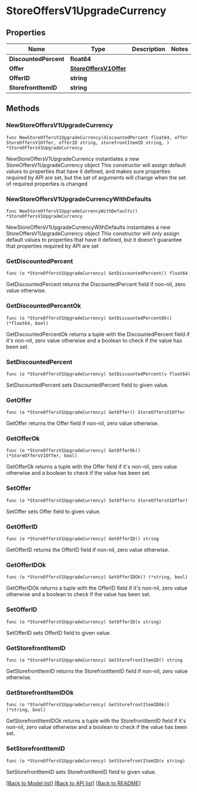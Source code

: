 # StoreOffersV1UpgradeCurrency

## Properties

Name | Type | Description | Notes
------------ | ------------- | ------------- | -------------
**DiscountedPercent** | **float64** |  | 
**Offer** | [**StoreOffersV1Offer**](StoreOffersV1Offer.md) |  | 
**OfferID** | **string** |  | 
**StorefrontItemID** | **string** |  | 

## Methods

### NewStoreOffersV1UpgradeCurrency

`func NewStoreOffersV1UpgradeCurrency(discountedPercent float64, offer StoreOffersV1Offer, offerID string, storefrontItemID string, ) *StoreOffersV1UpgradeCurrency`

NewStoreOffersV1UpgradeCurrency instantiates a new StoreOffersV1UpgradeCurrency object
This constructor will assign default values to properties that have it defined,
and makes sure properties required by API are set, but the set of arguments
will change when the set of required properties is changed

### NewStoreOffersV1UpgradeCurrencyWithDefaults

`func NewStoreOffersV1UpgradeCurrencyWithDefaults() *StoreOffersV1UpgradeCurrency`

NewStoreOffersV1UpgradeCurrencyWithDefaults instantiates a new StoreOffersV1UpgradeCurrency object
This constructor will only assign default values to properties that have it defined,
but it doesn't guarantee that properties required by API are set

### GetDiscountedPercent

`func (o *StoreOffersV1UpgradeCurrency) GetDiscountedPercent() float64`

GetDiscountedPercent returns the DiscountedPercent field if non-nil, zero value otherwise.

### GetDiscountedPercentOk

`func (o *StoreOffersV1UpgradeCurrency) GetDiscountedPercentOk() (*float64, bool)`

GetDiscountedPercentOk returns a tuple with the DiscountedPercent field if it's non-nil, zero value otherwise
and a boolean to check if the value has been set.

### SetDiscountedPercent

`func (o *StoreOffersV1UpgradeCurrency) SetDiscountedPercent(v float64)`

SetDiscountedPercent sets DiscountedPercent field to given value.


### GetOffer

`func (o *StoreOffersV1UpgradeCurrency) GetOffer() StoreOffersV1Offer`

GetOffer returns the Offer field if non-nil, zero value otherwise.

### GetOfferOk

`func (o *StoreOffersV1UpgradeCurrency) GetOfferOk() (*StoreOffersV1Offer, bool)`

GetOfferOk returns a tuple with the Offer field if it's non-nil, zero value otherwise
and a boolean to check if the value has been set.

### SetOffer

`func (o *StoreOffersV1UpgradeCurrency) SetOffer(v StoreOffersV1Offer)`

SetOffer sets Offer field to given value.


### GetOfferID

`func (o *StoreOffersV1UpgradeCurrency) GetOfferID() string`

GetOfferID returns the OfferID field if non-nil, zero value otherwise.

### GetOfferIDOk

`func (o *StoreOffersV1UpgradeCurrency) GetOfferIDOk() (*string, bool)`

GetOfferIDOk returns a tuple with the OfferID field if it's non-nil, zero value otherwise
and a boolean to check if the value has been set.

### SetOfferID

`func (o *StoreOffersV1UpgradeCurrency) SetOfferID(v string)`

SetOfferID sets OfferID field to given value.


### GetStorefrontItemID

`func (o *StoreOffersV1UpgradeCurrency) GetStorefrontItemID() string`

GetStorefrontItemID returns the StorefrontItemID field if non-nil, zero value otherwise.

### GetStorefrontItemIDOk

`func (o *StoreOffersV1UpgradeCurrency) GetStorefrontItemIDOk() (*string, bool)`

GetStorefrontItemIDOk returns a tuple with the StorefrontItemID field if it's non-nil, zero value otherwise
and a boolean to check if the value has been set.

### SetStorefrontItemID

`func (o *StoreOffersV1UpgradeCurrency) SetStorefrontItemID(v string)`

SetStorefrontItemID sets StorefrontItemID field to given value.



[[Back to Model list]](../README.md#documentation-for-models) [[Back to API list]](../README.md#documentation-for-api-endpoints) [[Back to README]](../README.md)



